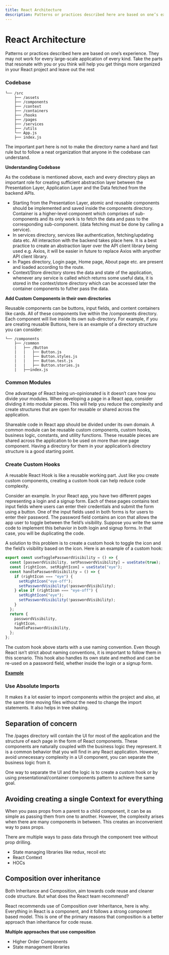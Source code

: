 ```yaml
---
title: React Architecture
description: Patterns or practices described here are based on one’s experience. They may not work for every large-scale application of every kind. Take the parts that resonate with you or you think will help you get things more organized in your React project and leave out the rest.
---
```


# React Architecture

Patterns or practices described here are based on one’s experience. They may not work for every large-scale application of every kind. Take the parts that resonate with you or you think will help you get things more organized in your React project and leave out the rest

### Codebase

```
└── /src
    ├── /assets
    ├── /components
    ├── /context
    ├── /containers
    ├── /hooks
    ├── /pages
    ├── /services
    ├── /utils
    └── App.js
    ├── index.js
```

The important part here is not to make the directory name a hard and fast rule but to follow a neat organization that anyone in the codebase can understand.

**Understanding Codebase**

As the codebase is mentioned above, each and every directory plays an important role for creating sufficient abstraction layer between the Presentation Layer, Application Layer and the Data fetched from the backend APIs.

- Starting from the Presentation Layer, atomic and reusable components should be implemented and saved inside the components directory. Container is a higher-level component which comprises of sub-components and its only work is to fetch the data and pass to the corresponding sub-component. (data fetching must be done by calling a service).
- In services directory, services like authentication, fetching/updating data etc. All interaction with the backend takes place here. It is a best practice to create an abstraction layer over the API client library being used e.g. Axios, it will be easier in future to replace Axios with anyother API client library.
- In Pages directory, Login page, Home page, About page etc. are present and loaded according to the route.
- Context/Store directory stores the data and state of the application, whenever any service is called which returns some useful data, it is stored in the context/store directory which can be accessed later the container components to futher pass the data.

**Add Custom Components in their own directories**

Reusable components can be buttons, input fields, and content containers like cards. All of these components live within the /components directory. Each component will live inside its own sub-directory. For example, if you are creating reusable Buttons, here is an example of a directory structure you can consider:

```
└── /components
    ├── /common
    |   ├── /Button
    |   |   ├── Button.js
    |   |   ├── Button.styles.js
    |   |   ├── Button.test.js
    |   |   ├── Button.stories.js
    |   ├──index.js
```

### Common Modules

One advantage of React being un-opinionated is it doesn’t care how you divide your modules. When developing a page in a React app, consider dividing it into modular pieces. This will help you reduce the complexity and create structures that are open for reusable or shared across the application.

Shareable code in React app should be divided under its own domain. A common module can be reusable custom components, custom hooks, business logic, constants, and utility functions. These reusable pieces are shared across the application to be used on more than one page component. Having a directory for them in your application’s directory structure is a good starting point.

### Create Custom Hooks

A reusable React Hook is like a reusable working part. Just like you create custom components, creating a custom hook can help reduce code complexity.

Consider an example. In your React app, you have two different pages representing a login and a signup form. Each of these pages contains text input fields where users can enter their credentials and submit the form using a button. One of the input fields used in both forms is for users to enter their password. The password field contains an icon that allows the app user to toggle between the field’s visibility. Suppose you write the same code to implement this behavior in both login and signup forms. In that case, you will be duplicating the code.

A solution to this problem is to create a custom hook to toggle the icon and the field’s visibility based on the icon. Here is an example of a custom hook:

```typescript
export const useTogglePasswordVisibility = () => {
  const [passwordVisibility, setPasswordVisibility] = useState(true);
  const [rightIcon, setRightIcon] = useState("eye");
  const handlePasswordVisibility = () => {
    if (rightIcon === "eye") {
      setRightIcon("eye-off");
      setPasswordVisibility(!passwordVisibility);
    } else if (rightIcon === "eye-off") {
      setRightIcon("eye");
      setPasswordVisibility(!passwordVisibility);
    }
  };
  return {
    passwordVisibility,
    rightIcon,
    handlePasswordVisibility,
  };
};
```

The custom hook above starts with a use naming convention. Even though React isn’t strict about naming conventions, it is important to follow them in this scenario. This hook also handles its own state and method and can be re-used on a password field, whether inside the login or a signup form.

**<u>[Example](https://medium.com/swlh/using-custom-hooks-to-reduce-component-complexity-fcb4563a9ffe)</u>**

### Use Absolute Imports

It makes it a lot easier to import components within the project and also, at the same time moving files without the need to change the import statements. It also helps in tree shaking.

## Separation of concern

The /pages directory will contain the UI for most of the application and the structure of each page in the form of React components. These components are naturally coupled with the business logic they represent. It is a common behavior that you will find in any React application. However, avoid unnecessary complexity in a UI component, you can separate the business logic from it.

One way to separate the UI and the logic is to create a custom hook or by using presentational/container components pattern to achieve the same goal.

## Avoiding creating a single Context for everything

When you pass props from a parent to a child component, it can be as simple as passing them from one to another. However, the complexity arises when there are many components in between. This creates an inconvenient way to pass props.

There are multiple ways to pass data through the component tree without prop drilling.

- State managing libraries like redux, recoil etc
- React Context
- HOCs

## Composition over inheritance

Both Inheritance and Composition, aim towards code reuse and cleaner code structure. But what does the React team recommend?

React recommends use of Composition over Inheritance, here is why. Everything in React is a component, and it follows a strong component based model. This is one of the primary reasons that composition is a better approach than inheritance for code reuse.

**Multiple approaches that use composition**

- Higher Order Components
- State management libraries
